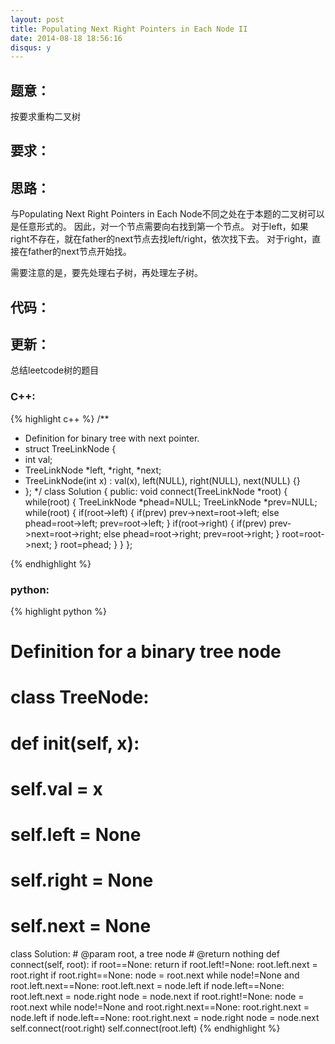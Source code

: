 ```yaml
---
layout: post
title: Populating Next Right Pointers in Each Node II
date: 2014-08-18 18:56:16
disqus: y
---
```


## 题意：
按要求重构二叉树

## 要求：


## 思路：
与Populating Next Right Pointers in Each Node不同之处在于本题的二叉树可以是任意形式的。
因此，对一个节点需要向右找到第一个节点。
对于left，如果right不存在，就在father的next节点去找left/right，依次找下去。
对于right，直接在father的next节点开始找。

需要注意的是，要先处理右子树，再处理左子树。

## 代码：

## 更新：
总结leetcode树的题目

### C++:

{% highlight c++ %}
/**
 * Definition for binary tree with next pointer.
 * struct TreeLinkNode {
 *  int val;
 *  TreeLinkNode *left, *right, *next;
 *  TreeLinkNode(int x) : val(x), left(NULL), right(NULL), next(NULL) {}
 * };
 */
class Solution {
public:
    void connect(TreeLinkNode *root) {
        while(root)
        {
            TreeLinkNode *phead=NULL;
            TreeLinkNode *prev=NULL;
            while(root)
            {
                if(root->left)
                {
                    if(prev)
                        prev->next=root->left;
                    else
                        phead=root->left;
                    prev=root->left;
                }
                if(root->right)
                {
                    if(prev)
                        prev->next=root->right;
                    else
                        phead=root->right;
                    prev=root->right;
                }
                root=root->next;
            }
            root=phead;
        }
    }
};


 {% endhighlight %}
### python:

{% highlight python %}

# Definition for a  binary tree node
# class TreeNode:
#     def __init__(self, x):
#         self.val = x
#         self.left = None
#         self.right = None
#         self.next = None

class Solution:
    # @param root, a tree node
    # @return nothing
    def connect(self, root):
        if root==None:
            return
        if root.left!=None:
            root.left.next = root.right
            if root.right==None:
                node = root.next
                while node!=None and root.left.next==None:
                    root.left.next = node.left
                    if node.left==None:
                        root.left.next = node.right
                    node = node.next
        if root.right!=None:
            node = root.next
            while node!=None and root.right.next==None:
                root.right.next = node.left
                if node.left==None:
                    root.right.next = node.right
                node = node.next
        self.connect(root.right)
        self.connect(root.left)
 {% endhighlight %}
